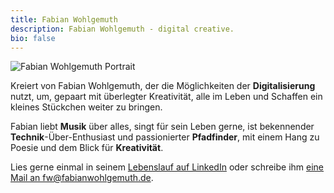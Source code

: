 ```yaml
---
title: Fabian Wohlgemuth
description: Fabian Wohlgemuth - digital creative.
bio: false
---
```


<div class="intro">

<img src="./fw_portrait.jpg" alt="Fabian Wohlgemuth Portrait" class="portrait" />

<div class="intro-text">
<p>Kreiert von Fabian Wohlgemuth, der die Möglichkeiten der <strong>Digitalisierung</strong> nutzt, um, gepaart mit überlegter Kreativität, alle im Leben und Schaffen ein kleines Stückchen weiter zu bringen.</p>

<p>Fabian liebt <strong>Musik</strong> über alles, singt für sein Leben gerne, ist bekennender <strong>Technik</strong>-Über-Enthusiast und passionierter <strong>Pfadfinder</strong>, mit einem Hang zu Poesie und dem Blick für <strong>Kreativität</strong>.</p>

<p>Lies gerne einmal in seinem <a href="https://linkedin.com/in/fabianwohlgemuth">Lebenslauf auf LinkedIn</a> oder schreibe ihm <a href="mailto:fw@fabianwohlgemuth.de">eine Mail an fw@fabianwohlgemuth.de</a>.</p>
</div>
</div>
